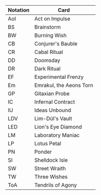 | Notation  | Card                    |
| --------- | ----------------------- |
| AoI       | Act on Impulse          |
| BS        | Brainstorm              |
| BW        | Burning Wish            |
| CB        | Conjurer's Bauble       |
| CR        | Cabal Ritual            |
| DD        | Doomsday                |
| DR        | Dark Ritual             |
| EF        | Experimental Frenzy     |
| Em        | Emrakul, the Aeons Torn |
| GP        | Gitaxian Probe          |
| IC        | Infernal Contract       |
| IU        | Ideas Unbound           |
| LDV       | Lim-Dûl's Vault         |
| LED       | Lion's Eye Diamond      |
| LM        | Laboratory Maniac       |
| LP        | Lotus Petal             |
| PN        | Ponder                  |
| SI        | Shelldock Isle          |
| SW        | Street Wraith           |
| TW        | Three Wishes            |
| ToA       | Tendrils of Agony       |
